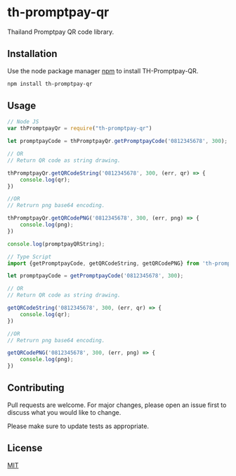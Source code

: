 # th-promptpay-qr

Thailand Promptpay QR code library.

## Installation

Use the node package manager [npm](https://www.npmjs.com/get-npm) to install TH-Promptpay-QR.

```bash
npm install th-promptpay-qr
```

## Usage

```node.js
// Node JS
var thPromptpayQr = require("th-promptpay-qr")

let promptpayCode = thPromptpayQr.getPromptpayCode('0812345678', 300);

// OR
// Return QR code as string drawing.

thPromptpayQr.getQRCodeString('0812345678', 300, (err, qr) => {
    console.log(qr);
})

//OR
// Retrurn png base64 encoding.

thPromptpayQr.getQRCodePNG('0812345678', 300, (err, png) => {
    console.log(png);
})

console.log(promptpayQRString);
```

```node.js
// Type Script
import {getPromptpayCode, getQRCodeString, getQRCodePNG} from 'th-promptpay-qr';

let promptpayCode = getPromptpayCode('0812345678', 300);

// OR
// Return QR code as string drawing.

getQRCodeString('0812345678', 300, (err, qr) => {
    console.log(qr);
})

//OR
// Retrurn png base64 encoding.

getQRCodePNG('0812345678', 300, (err, png) => {
    console.log(png);
})

```

## Contributing
Pull requests are welcome. For major changes, please open an issue first to discuss what you would like to change.

Please make sure to update tests as appropriate.

## License
[MIT](https://choosealicense.com/licenses/mit/)

